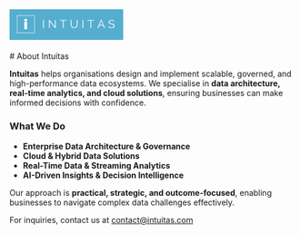 <a href="img/intuitas.png" target="_blank">
    <img src="img/intuitas.png" width="200" alt="Intuitas Logo">
</a> 
<br>
<br>
# About Intuitas

**Intuitas** helps organisations design and implement scalable, governed, and high-performance data ecosystems. We specialise in **data architecture, real-time analytics, and cloud solutions**, ensuring businesses can make informed decisions with confidence.

### What We Do
- **Enterprise Data Architecture & Governance**  
- **Cloud & Hybrid Data Solutions**  
- **Real-Time Data & Streaming Analytics**  
- **AI-Driven Insights & Decision Intelligence**  

Our approach is **practical, strategic, and outcome-focused**, enabling businesses to navigate complex data challenges effectively.

For inquiries, contact us at contact@intuitas.com
